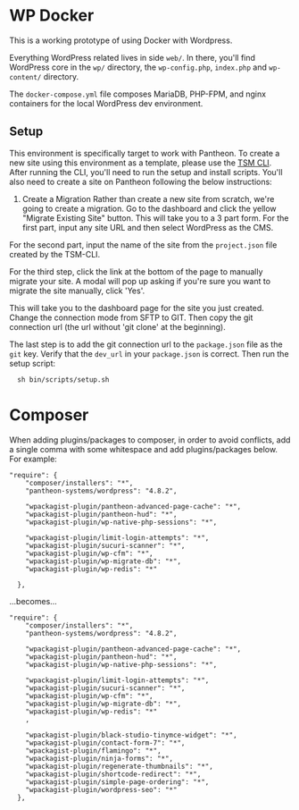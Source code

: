 # WP Docker

This is a working prototype of using Docker with Wordpress.

Everything WordPress related lives in side `web/`. In there, you'll find WordPress core in the `wp/` directory, the `wp-config.php`, `index.php` and `wp-content/` directory.

The `docker-compose.yml` file composes MariaDB, PHP-FPM, and nginx containers for the local WordPress dev environment.

## Setup

This environment is specifically target to work with Pantheon. To create a new site using this environment as a template, please use the [TSM CLI](https://github.com/TeamSubjectMatter/tsm-cli).
After running the CLI, you'll need to run the setup and install scripts. You'll also need to create a site on Pantheon following the below instructions:

1. Create a Migration
Rather than create a new site from scratch, we're going to create a migration. Go to the dashboard and click the yellow "Migrate Existing Site" button. This will take you to a 3 part form. For
the first part, input any site URL and then select WordPress as the CMS.

For the second part, input the name of the site from the `project.json` file created by the TSM-CLI.

For the third step, click the link at the bottom of the page to manually migrate your site. A modal will pop up asking if you're sure you want to migrate the site manually, click 'Yes'.

This will take you to the dashboard page for the site you just created. Change the connection mode from SFTP to GIT. Then copy the git connection url (the url without 'git clone' at the
beginning).

The last step is to add the git connection url to the `package.json` file as the `git` key. Verify that the `dev_url` in your `package.json` is correct. Then run the setup script:

```
  sh bin/scripts/setup.sh
```

# Composer

When adding plugins/packages to composer, in order to avoid conflicts, add a single comma with some whitespace and add plugins/packages below. For example:

```
"require": {
    "composer/installers": "*",
    "pantheon-systems/wordpress": "4.8.2",

    "wpackagist-plugin/pantheon-advanced-page-cache": "*",
    "wpackagist-plugin/pantheon-hud": "*",
    "wpackagist-plugin/wp-native-php-sessions": "*",

    "wpackagist-plugin/limit-login-attempts": "*",
    "wpackagist-plugin/sucuri-scanner": "*",
    "wpackagist-plugin/wp-cfm": "*",
    "wpackagist-plugin/wp-migrate-db": "*",
    "wpackagist-plugin/wp-redis": "*"

  },
```

...becomes...

```
"require": {
    "composer/installers": "*",
    "pantheon-systems/wordpress": "4.8.2",

    "wpackagist-plugin/pantheon-advanced-page-cache": "*",
    "wpackagist-plugin/pantheon-hud": "*",
    "wpackagist-plugin/wp-native-php-sessions": "*",

    "wpackagist-plugin/limit-login-attempts": "*",
    "wpackagist-plugin/sucuri-scanner": "*",
    "wpackagist-plugin/wp-cfm": "*",
    "wpackagist-plugin/wp-migrate-db": "*",
    "wpackagist-plugin/wp-redis": "*"
    ,

    "wpackagist-plugin/black-studio-tinymce-widget": "*",
    "wpackagist-plugin/contact-form-7": "*",
    "wpackagist-plugin/flamingo": "*",
    "wpackagist-plugin/ninja-forms": "*",
    "wpackagist-plugin/regenerate-thumbnails": "*",
    "wpackagist-plugin/shortcode-redirect": "*",
    "wpackagist-plugin/simple-page-ordering": "*",
    "wpackagist-plugin/wordpress-seo": "*"
  },
```